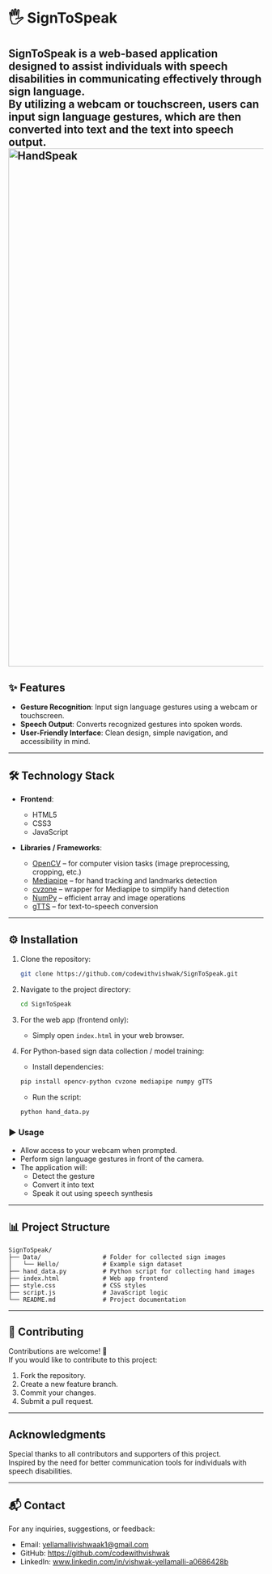 # 🖐️ SignToSpeak

**SignToSpeak** is a web-based application designed to assist individuals with speech disabilities in communicating effectively through **sign language**.  
By utilizing a webcam or touchscreen, users can input sign language gestures, which are then converted into **text** and the text into **speech output**.
<img width="1024" height="1024" alt="HandSpeak" src="https://github.com/user-attachments/assets/79fd204e-c76b-4a39-9d50-e073b020ad20" />
---

## ✨ Features
- **Gesture Recognition**: Input sign language gestures using a webcam or touchscreen.  
- **Speech Output**: Converts recognized gestures into spoken words.  
- **User-Friendly Interface**: Clean design, simple navigation, and accessibility in mind.  

---

## 🛠️ Technology Stack
- **Frontend**:  
  - HTML5  
  - CSS3  
  - JavaScript  

- **Libraries / Frameworks**:  
  - [OpenCV](https://opencv.org/) – for computer vision tasks (image preprocessing, cropping, etc.)  
  - [Mediapipe](https://developers.google.com/mediapipe) – for hand tracking and landmarks detection  
  - [cvzone](https://github.com/cvzone/cvzone) – wrapper for Mediapipe to simplify hand detection  
  - [NumPy](https://numpy.org/) – efficient array and image operations  
  - [gTTS](https://pypi.org/project/gTTS/) – for text-to-speech conversion  

---

## ⚙️ Installation
1. Clone the repository:
   ```bash
   git clone https://github.com/codewithvishwak/SignToSpeak.git
   ```

2. Navigate to the project directory:
   ```bash
   cd SignToSpeak
   ```

3. For the web app (frontend only):
   - Simply open `index.html` in your web browser.

4. For Python-based sign data collection / model training:
   - Install dependencies:
   ```bash
   pip install opencv-python cvzone mediapipe numpy gTTS
   ```

   - Run the script:
   ```bash
   python hand_data.py
   ```

### ▶️ Usage
- Allow access to your webcam when prompted.
- Perform sign language gestures in front of the camera.
- The application will:
  - Detect the gesture
  - Convert it into text
  - Speak it out using speech synthesis

---

## 📊 Project Structure
```
SignToSpeak/
├── Data/                 # Folder for collected sign images
│   └── Hello/            # Example sign dataset
├── hand_data.py          # Python script for collecting hand images
├── index.html            # Web app frontend
├── style.css             # CSS styles
├── script.js             # JavaScript logic
└── README.md             # Project documentation
```

---

## 🤝 Contributing
Contributions are welcome! 🎉  
If you would like to contribute to this project:
1. Fork the repository.
2. Create a new feature branch.
3. Commit your changes.
4. Submit a pull request.

---

## Acknowledgments
Special thanks to all contributors and supporters of this project.  
Inspired by the need for better communication tools for individuals with speech disabilities.

---

## 📬 Contact
For any inquiries, suggestions, or feedback:
- Email: yellamallivishwaak1@gmail.com  
- GitHub: https://github.com/codewithvishwak
- LinkedIn: www.linkedin.com/in/vishwak-yellamalli-a0686428b
